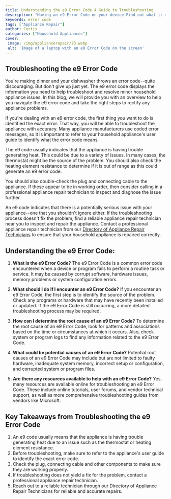 ```yaml
---
title: Understanding the e9 Error Code A Guide to Troubleshooting
description: "Having an e9 Error Code on your device Find out what it means and how to troubleshoot it with this definitive guide"
keywords: error code
tags: ["Appliance Repair"]
author: Curtis
categories: ["Household Appliances"]
cover: 
 image: /img/appliancerepair/73.webp
 alt: 'Image of a laptop with an e9 Error Code on the screen'
---
```

## Troubleshooting the e9 Error Code

You're making dinner and your dishwasher throws an error code--quite discouraging. But don't give up just yet. The e9 error code displays the information you need to help troubleshoot and resolve minor household appliance issues. In this blog, we will provide you with an overview to help you navigate the e9 error code and take the right steps to rectify any appliance problems. 

If you're dealing with an e9 error code, the first thing you want to do is identified the exact error. That way, you will be able to troubleshoot the appliance with accuracy. Many appliance manufacturers use coded error messages, so it is important to refer to your household appliance's user guide to identify what the error code means. 

The e9 code usually indicates that the appliance is having trouble generating heat. This could be due to a variety of issues. In many cases, the thermostat might be the source of the problem. You should also check the heating element resistance to determine if it is out of range as this could generate an e9 error code. 

You should also double-check the plug and connecting cable to the appliance. If these appear to be in working order, then consider calling in a professional appliance repair technician to inspect and diagnose the issue further.

An e9 code indicates that there is a potentially serious issue with your appliance--one that you shouldn't ignore either. If the troubleshooting process doesn't fix the problem, find a reliable appliance repair technician near you to inspect and repair the appliance. Contact a professional appliance repair technician from our [Directory of Appliance Repair Technicians](./pages/appliance-repair-technicians) to ensure that your household appliance is repaired correctly.

## Understanding the e9 Error Code:

1. **What is the e9 Error Code?** The e9 Error Code is a common error code encountered when a device or program fails to perform a routine task or service. It may be caused by corrupt software, hardware issues, memory problems or system configuration errors.

2. **What should I do if I encounter an e9 Error Code?** If you encounter an e9 Error Code, the first step is to identify the source of the problem. Check any programs or hardware that may have recently been installed or updated. If the e9 Error Code is still occurring, a more detailed troubleshooting process may be required.

3. **How can I determine the root cause of an e9 Error Code?** To determine the root cause of an e9 Error Code, look for patterns and associations based on the time or circumstances at which it occurs. Also, check system or program logs to find any information related to the e9 Error Code.

4. **What could be potential causes of an e9 Error Code?** Potential root causes of an e9 Error Code may include but are not limited to faulty hardware, inadequate system memory, incorrect setup or configuration, and corrupted system or program files.

5. **Are there any resources available to help with an e9 Error Code?** Yes, many resources are available online for troubleshooting an e9 Error Code. These include online tutorials, user forums, and vendor technical support, as well as more comprehensive troubleshooting guides from vendors like Microsoft.

## Key Takeaways from Troubleshooting the e9 Error Code
1. An e9 code usually means that the appliance is having trouble generating heat due to an issue such as the thermostat or heating element resistance. 
2. Before troubleshooting, make sure to refer to the appliance's user guide to identify the exact error code. 
3. Check the plug, connecting cable and other components to make sure they are working properly. 
4. If troubleshooting does not yield a fix for the problem, contact a professional appliance repair technician. 
5. Reach out to a reliable technician through our Directory of Appliance Repair Technicians for reliable and accurate repairs.
